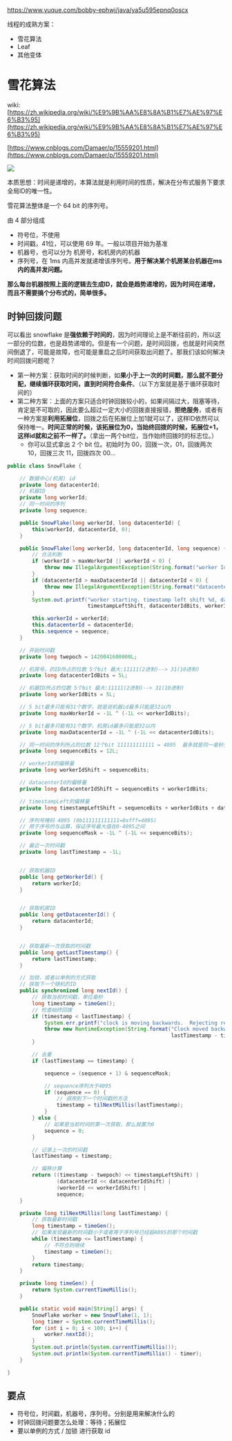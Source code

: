 https://www.yuque.com/bobby-ephwj/java/ya5u595epnq0oscx

线程的成熟方案：

+ 雪花算法
+ Leaf
+ 其他变体

# 雪花算法

wiki: [https://zh.wikipedia.org/wiki/%E9%9B%AA%E8%8A%B1%E7%AE%97%E6%B3%95](https://zh.wikipedia.org/wiki/%E9%9B%AA%E8%8A%B1%E7%AE%97%E6%B3%95)

[https://www.cnblogs.com/Damaer/p/15559201.html](https://www.cnblogs.com/Damaer/p/15559201.html)

![](https://cdn.nlark.com/yuque/0/2025/png/50582501/1742734912429-2cfca810-ea54-4cc6-a6e1-3f3875ea3ed5.png)

本质思想：时间是递增的，本算法就是利用时间的性质，解决在分布式服务下要求全局ID的唯一性。

雪花算法整体是一个 64 bit 的序列号。

由 4 部分组成

+ 符号位，不使用
+ 时间戳，41位，可以使用 69 年。一般以项目开始为基准
+ 机器号，也可以分为 机房号，和机房内的机器
+ 序列号，在 1ms 内高并发就递增该序列号。**用于解决某个机房某台机器在ms内的高并发问题。**

**<font style="color:rgb(34, 34, 34);">那么每台机器按照上面的逻辑去生成ID，就会是趋势递增的，因为时间在递增，而且不需要搞个分布式的，简单很多。</font>**

## <font style="color:rgb(34, 34, 34);">时钟回拨问题</font>

<font style="color:rgb(34, 34, 34);">可以看出 snowflake 是</font>**<font style="color:rgb(34, 34, 34);">强依赖于时间的</font>**<font style="color:rgb(34, 34, 34);">，因为时间理论上是不断往前的，所以这一部分的位数，也是趋势递增的。但是有一个问题，是时间回拨，也就是时间突然间倒退了，可能是故障，也可能是重启之后时间获取出问题了。那我们该如何解决时间回拨问题呢？</font>

+ <font style="color:rgb(34, 34, 34);">第一种方案：获取时间的时候判断，如</font>**<font style="color:rgb(34, 34, 34);">果小于上一次的时间戳，那么就不要分配，继续循环获取时间，直到时间符合条件</font>**<font style="color:rgb(34, 34, 34);">。（以下方案就是基于循环获取时间的）</font>
+ <font style="color:rgb(34, 34, 34);">第二种方案：上面的方案只适合时钟回拨较小的，如果间隔过大，阻塞等待，肯定是不可取的，因此要么超过一定大小的回拨直接报错，</font>**<font style="color:rgb(34, 34, 34);">拒绝服务</font>**<font style="color:rgb(34, 34, 34);">，或者有一种方案是</font>**<font style="color:rgb(34, 34, 34);">利用拓展位</font>**<font style="color:rgb(34, 34, 34);">，回拨之后在拓展位上加1就可以了，这样ID依然可以保持唯一。</font>**<font style="color:rgb(34, 34, 34);">时间正常的时候，该拓展位为0，当始终回拨的时候，拓展位+1，这样id就和之前不一样了。</font>**<font style="color:rgb(34, 34, 34);">（拿出一两个bit位，当作始终回拨时的标志位。）</font>
    - <font style="color:rgb(34, 34, 34);">你可以显式拿出 2 个 bit 位。初始时为 00，回拨一次，01，回拨两次 10，回拨三次 11，回拨四次 00...</font>

```java
public class SnowFlake {

    // 数据中心(机房) id
    private long datacenterId;
    // 机器ID
    private long workerId;
    // 同一时间的序列
    private long sequence;

    public SnowFlake(long workerId, long datacenterId) {
        this(workerId, datacenterId, 0);
    }

    public SnowFlake(long workerId, long datacenterId, long sequence) {
        // 合法判断
        if (workerId > maxWorkerId || workerId < 0) {
            throw new IllegalArgumentException(String.format("worker Id can't be greater than %d or less than 0", maxWorkerId));
        }
        if (datacenterId > maxDatacenterId || datacenterId < 0) {
            throw new IllegalArgumentException(String.format("datacenter Id can't be greater than %d or less than 0", maxDatacenterId));
        }
        System.out.printf("worker starting. timestamp left shift %d, datacenter id bits %d, worker id bits %d, sequence bits %d, workerid %d",
                          timestampLeftShift, datacenterIdBits, workerIdBits, sequenceBits, workerId);

        this.workerId = workerId;
        this.datacenterId = datacenterId;
        this.sequence = sequence;
    }

    // 开始时间戳
    private long twepoch = 1420041600000L;

    // 机房号，的ID所占的位数 5个bit 最大:11111(2进制)--> 31(10进制)
    private long datacenterIdBits = 5L;

    // 机器ID所占的位数 5个bit 最大:11111(2进制)--> 31(10进制)
    private long workerIdBits = 5L;

    // 5 bit最多只能有31个数字，就是说机器id最多只能是32以内
    private long maxWorkerId = -1L ^ (-1L << workerIdBits);

    // 5 bit最多只能有31个数字，机房id最多只能是32以内
    private long maxDatacenterId = -1L ^ (-1L << datacenterIdBits);

    // 同一时间的序列所占的位数 12个bit 111111111111 = 4095  最多就是同一毫秒生成4096个
    private long sequenceBits = 12L;

    // workerId的偏移量
    private long workerIdShift = sequenceBits;

    // datacenterId的偏移量
    private long datacenterIdShift = sequenceBits + workerIdBits;

    // timestampLeft的偏移量
    private long timestampLeftShift = sequenceBits + workerIdBits + datacenterIdBits;

    // 序列号掩码 4095 (0b111111111111=0xfff=4095)
    // 用于序号的与运算，保证序号最大值在0-4095之间
    private long sequenceMask = -1L ^ (-1L << sequenceBits);

    // 最近一次时间戳
    private long lastTimestamp = -1L;


    // 获取机器ID
    public long getWorkerId() {
        return workerId;
    }


    // 获取机房ID
    public long getDatacenterId() {
        return datacenterId;
    }


    // 获取最新一次获取的时间戳
    public long getLastTimestamp() {
        return lastTimestamp;
    }

    // 加锁，或者以单例的方式获取
    // 获取下一个随机的ID
    public synchronized long nextId() {
        // 获取当前时间戳，单位毫秒
        long timestamp = timeGen();
        // 检查始终回拨
        if (timestamp < lastTimestamp) {
            System.err.printf("clock is moving backwards.  Rejecting requests until %d.", lastTimestamp);
            throw new RuntimeException(String.format("Clock moved backwards.  Refusing to generate id for %d milliseconds",
                                                     lastTimestamp - timestamp));
        }

        // 去重
        if (lastTimestamp == timestamp) {

            sequence = (sequence + 1) & sequenceMask;

            // sequence序列大于4095
            if (sequence == 0) {
                // 调用到下一个时间戳的方法
                timestamp = tilNextMillis(lastTimestamp);
            }
        } else {
            // 如果是当前时间的第一次获取，那么就置为0
            sequence = 0;
        }

        // 记录上一次的时间戳
        lastTimestamp = timestamp;

        // 偏移计算
        return ((timestamp - twepoch) << timestampLeftShift) |
                (datacenterId << datacenterIdShift) |
                (workerId << workerIdShift) |
                sequence;
    }

    private long tilNextMillis(long lastTimestamp) {
        // 获取最新时间戳
        long timestamp = timeGen();
        // 如果发现最新的时间戳小于或者等于序列号已经超4095的那个时间戳
        while (timestamp <= lastTimestamp) {
            // 不符合则继续
            timestamp = timeGen();
        }
        return timestamp;
    }

    private long timeGen() {
        return System.currentTimeMillis();
    }

    public static void main(String[] args) {
        SnowFlake worker = new SnowFlake(1, 1);
        long timer = System.currentTimeMillis();
        for (int i = 0; i < 100; i++) {
            worker.nextId();
        }
        System.out.println(System.currentTimeMillis());
        System.out.println(System.currentTimeMillis() - timer);
    }

}
```



## 要点

+ 符号位，时间戳，机器号，序列号。分别是用来解决什么的
+ 时钟回拨问题要怎么处理：等待；拓展位
+ 要以单例的方式 / 加锁 进行获取 id

